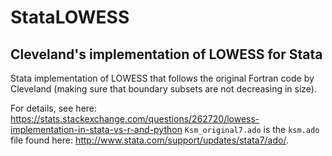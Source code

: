 # StataLOWESS

## Cleveland's implementation of LOWESS for Stata

Stata implementation of LOWESS that follows the original Fortran code by Cleveland (making sure that boundary subsets are not decreasing in size).

For details, see here: https://stats.stackexchange.com/questions/262720/lowess-implementation-in-stata-vs-r-and-python
`Ksm_original7.ado` is the `ksm.ado` file found here: http://www.stata.com/support/updates/stata7/ado/.
